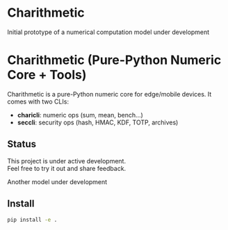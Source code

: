 # Charithmetic
Initial prototype of a numerical computation model under development

# Charithmetic (Pure-Python Numeric Core + Tools)

Charithmetic is a pure-Python numeric core for edge/mobile devices.
It comes with two CLIs:

- **charicli**: numeric ops (sum, mean, bench…)
- **seccli**: security ops (hash, HMAC, KDF, TOTP, archives)

## Status
This project is under active development.  
Feel free to try it out and share feedback.

Another model under development

## Install

```bash
pip install -e .
